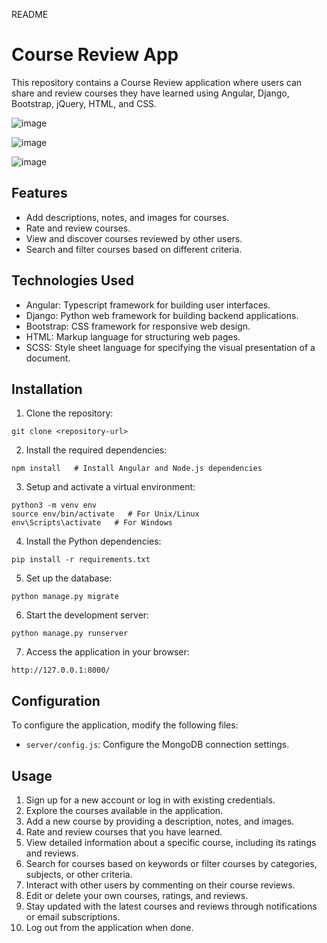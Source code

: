 README

# Course Review App

This repository contains a Course Review application where users can share and review courses they have learned using Angular, Django, Bootstrap, jQuery, HTML, and CSS. 

![image](https://github.com/risakatelynt/studybuddy/assets/124533180/bae82320-3106-49fa-84f2-cdcd6434995f)

![image](https://github.com/risakatelynt/studybuddy/assets/124533180/2fef6947-ae16-4706-8097-ae2d4eebc421)

![image](https://github.com/risakatelynt/studybuddy/assets/124533180/7c2854bf-a45f-40a7-b476-baee5af3aeda)

## Features

- Add descriptions, notes, and images for courses.
- Rate and review courses.
- View and discover courses reviewed by other users.
- Search and filter courses based on different criteria.

## Technologies Used

- Angular: Typescript framework for building user interfaces.
- Django: Python web framework for building backend applications.
- Bootstrap: CSS framework for responsive web design.
- HTML: Markup language for structuring web pages.
- SCSS: Style sheet language for specifying the visual presentation of a document.

## Installation

1. Clone the repository:

```
git clone <repository-url>
```

2. Install the required dependencies:

```
npm install   # Install Angular and Node.js dependencies
```

3. Setup and activate a virtual environment:

```
python3 -m venv env
source env/bin/activate   # For Unix/Linux
env\Scripts\activate   # For Windows
```

4. Install the Python dependencies:

```
pip install -r requirements.txt
```

5. Set up the database:

```
python manage.py migrate
```

6. Start the development server:

```
python manage.py runserver
```

7. Access the application in your browser:

```
http://127.0.0.1:8000/
```

## Configuration

To configure the application, modify the following files:

- `server/config.js`: Configure the MongoDB connection settings.

## Usage

1. Sign up for a new account or log in with existing credentials.
2. Explore the courses available in the application.
3. Add a new course by providing a description, notes, and images.
4. Rate and review courses that you have learned.
5. View detailed information about a specific course, including its ratings and reviews.
6. Search for courses based on keywords or filter courses by categories, subjects, or other criteria.
7. Interact with other users by commenting on their course reviews.
8. Edit or delete your own courses, ratings, and reviews.
9. Stay updated with the latest courses and reviews through notifications or email subscriptions.
10. Log out from the application when done.
